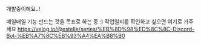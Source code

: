 개발중이에요..!

매일매일 기능 만드는 것을 목표로 하는 중 :) 작업일지를 확인하고 싶으면 여기로 가주세요 https://velog.io/@estelle/series/%EB%8D%98%ED%8C%8C-Discord-Bot-%EB%A7%8C%EB%93%A4%EA%B8%B0